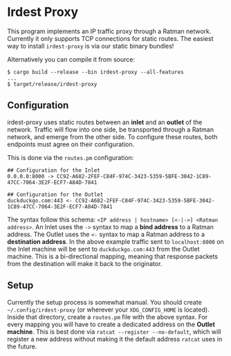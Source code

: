 # Irdest Proxy

This program implements an IP traffic proxy through a Ratman network.
Currently it only supports TCP connections for static routes.  The
easiest way to install `irdest-proxy` is via our static binary
bundles!

Alternatively you can compile it from source:

```console
$ cargo build --release --bin irdest-proxy --all-features
...
$ target/release/irdest-proxy
```

## Configuration

irdest-proxy uses static routes between an **inlet** and an **outlet**
of the network.  Traffic will flow into one side, be transported
through a Ratman network, and emerge from the other side.  To
configure these routes, both endpoints must agree on their
configuration.

This is done via the `routes.pm` configuration:

```
## Configuration for the Inlet
0.0.0.0:8000 -> CC92-A682-2FEF-C84F-974C-3423-5359-5BFE-3042-1C89-47CC-7064-3E2F-ECF7-A84D-7841

## Configuration for the Outlet
duckduckgo.com:443 <- CC92-A682-2FEF-C84F-974C-3423-5359-5BFE-3042-1C89-47CC-7064-3E2F-ECF7-A84D-7841
```

The syntax follow this schema: `<IP address | hostname> [<-|->]
<Ratman address>`.  An Inlet uses the `->` syntax to map a **bind
address** to a Ratman address.  The Outlet uses the `<-` syntax to map
a Ratman address to a **destination address**.  In the above example
traffic sent to `localhost:8000` on the Inlet machine will be sent to
`duckduckgo.com:443` from the Outlet machine.  This is a
bi-directional mapping, meaning that response packets from the
destination will make it back to the originator.

## Setup

Currently the setup process is somewhat manual.  You should create
`~/.config/irdest-proxy` (or wherever your `XDG_CONFIG_HOME` is
located).  Inside that directory, create a `routes.pm` file with the
above syntax.  For every mapping you will have to create a dedicated
address on the **Outlet machine**.  This is best done via `ratcat
--register --no-default`, which will register a new address without
making it the default address `ratcat` uses in the future.

